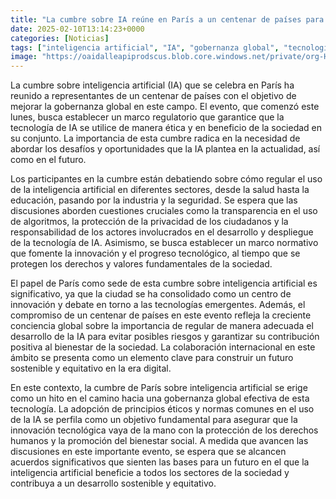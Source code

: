 ```yaml
---
title: "La cumbre sobre IA reúne en París a un centenar de países para mejorar la gobernanza global"
date: 2025-02-10T13:14:23+0000
categories: [Noticias]
tags: ["inteligencia artificial", "IA", "gobernanza global", "tecnología de IA", "marco regulatorio", "ética", "sociedad", "regulación", "algoritmos", "privacidad", "innovación", "progreso tecnológico", "derechos humanos", "bienestar social."]
image: "https://oaidalleapiprodscus.blob.core.windows.net/private/org-HKmKxpuNw3Y88lm4EBrIPq0n/user-ZwiCXOggLL8ZNNKE2g7rXFmV/img-fwPCKU3ROFCoyhFT5oLPkbWD.png?st=2025-02-10T12%3A14%3A23Z&se=2025-02-10T14%3A14%3A23Z&sp=r&sv=2024-08-04&sr=b&rscd=inline&rsct=image/png&skoid=d505667d-d6c1-4a0a-bac7-5c84a87759f8&sktid=a48cca56-e6da-484e-a814-9c849652bcb3&skt=2025-02-10T07%3A42%3A47Z&ske=2025-02-11T07%3A42%3A47Z&sks=b&skv=2024-08-04&sig=pEyftGJx%2BP/fcM9irmev%2BqML0W9VUDbGZB21XU%2BQLdY%3D"
---
```


La cumbre sobre inteligencia artificial (IA) que se celebra en París ha reunido a representantes de un centenar de países con el objetivo de mejorar la gobernanza global en este campo. El evento, que comenzó este lunes, busca establecer un marco regulatorio que garantice que la tecnología de IA se utilice de manera ética y en beneficio de la sociedad en su conjunto. La importancia de esta cumbre radica en la necesidad de abordar los desafíos y oportunidades que la IA plantea en la actualidad, así como en el futuro.

Los participantes en la cumbre están debatiendo sobre cómo regular el uso de la inteligencia artificial en diferentes sectores, desde la salud hasta la educación, pasando por la industria y la seguridad. Se espera que las discusiones aborden cuestiones cruciales como la transparencia en el uso de algoritmos, la protección de la privacidad de los ciudadanos y la responsabilidad de los actores involucrados en el desarrollo y despliegue de la tecnología de IA. Asimismo, se busca establecer un marco normativo que fomente la innovación y el progreso tecnológico, al tiempo que se protegen los derechos y valores fundamentales de la sociedad.

El papel de París como sede de esta cumbre sobre inteligencia artificial es significativo, ya que la ciudad se ha consolidado como un centro de innovación y debate en torno a las tecnologías emergentes. Además, el compromiso de un centenar de países en este evento refleja la creciente conciencia global sobre la importancia de regular de manera adecuada el desarrollo de la IA para evitar posibles riesgos y garantizar su contribución positiva al bienestar de la sociedad. La colaboración internacional en este ámbito se presenta como un elemento clave para construir un futuro sostenible y equitativo en la era digital.

En este contexto, la cumbre de París sobre inteligencia artificial se erige como un hito en el camino hacia una gobernanza global efectiva de esta tecnología. La adopción de principios éticos y normas comunes en el uso de la IA se perfila como un objetivo fundamental para asegurar que la innovación tecnológica vaya de la mano con la protección de los derechos humanos y la promoción del bienestar social. A medida que avancen las discusiones en este importante evento, se espera que se alcancen acuerdos significativos que sienten las bases para un futuro en el que la inteligencia artificial beneficie a todos los sectores de la sociedad y contribuya a un desarrollo sostenible y equitativo.
    